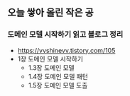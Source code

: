 ## 오늘 쌓아 올린 작은 공

### 도메인 모델 시작하기 읽고 블로그 정리
- https://vvshinevv.tistory.com/105
- 1장 도메인 모델 시작하기
    - 1.3장 도메인 모델
    - 1.4장 도메인 모델 패턴
    - 1.5장 도메인 모델 도출
